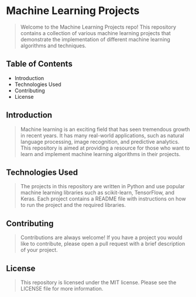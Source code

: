 # Machine Learning Projects

> Welcome to the Machine Learning Projects repo! This repository contains a collection of various machine learning projects that demonstrate the implementation of different machine learning algorithms and techniques.


## Table of Contents
* Introduction
* Technologies Used
* Contributing
* License

## Introduction

> Machine learning is an exciting field that has seen tremendous growth in recent years. It has many real-world applications, such as natural language processing, image recognition, and predictive analytics. This repository is aimed at providing a resource for those who want to learn and implement machine learning algorithms in their projects.

## Technologies Used
> The projects in this repository are written in Python and use popular machine learning libraries such as scikit-learn, TensorFlow, and Keras. Each project contains a README file with instructions on how to run the project and the required libraries.


## Contributing
> Contributions are always welcome! If you have a project you would like to contribute, please open a pull request with a brief description of your project.

## License
> This repository is licensed under the MIT license. Please see the LICENSE file for more information.
